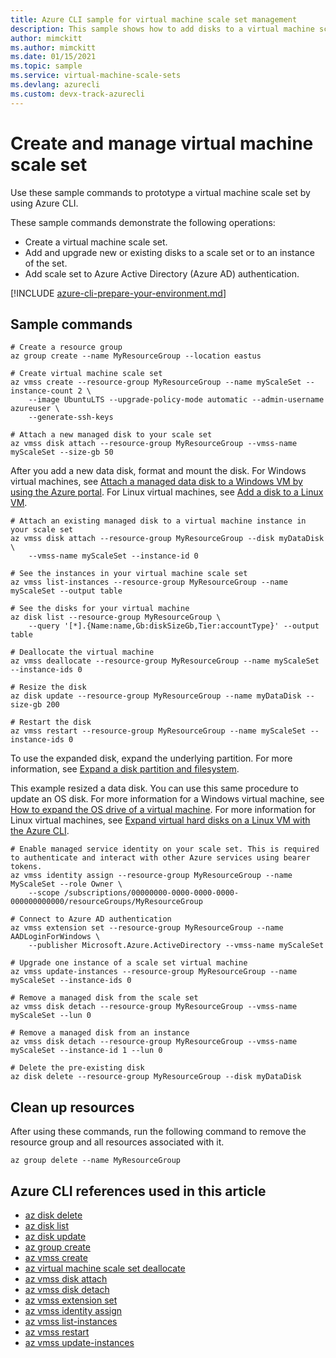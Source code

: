 ```yaml
---
title: Azure CLI sample for virtual machine scale set management
description: This sample shows how to add disks to a virtual machine scale set. You can upgrade disks and add your virtual machines to Azure AD authentication.
author: mimckitt
ms.author: mimckitt
ms.date: 01/15/2021
ms.topic: sample
ms.service: virtual-machine-scale-sets
ms.devlang: azurecli 
ms.custom: devx-track-azurecli
---
```


# Create and manage virtual machine scale set

Use these sample commands to prototype a virtual machine scale set by using Azure CLI.

These sample commands demonstrate the following operations:

* Create a virtual machine scale set.
* Add and upgrade new or existing disks to a scale set or to an instance of the set.
* Add scale set to Azure Active Directory (Azure AD) authentication.



[!INCLUDE [azure-cli-prepare-your-environment.md](../../../includes/azure-cli-prepare-your-environment.md)]

## Sample commands

```azurecli
# Create a resource group
az group create --name MyResourceGroup --location eastus

# Create virtual machine scale set
az vmss create --resource-group MyResourceGroup --name myScaleSet --instance-count 2 \
    --image UbuntuLTS --upgrade-policy-mode automatic --admin-username azureuser \
    --generate-ssh-keys

# Attach a new managed disk to your scale set
az vmss disk attach --resource-group MyResourceGroup --vmss-name myScaleSet --size-gb 50
```

After you add a new data disk, format and mount the disk. For Windows virtual machines, see [Attach a managed data disk to a Windows VM by using the Azure portal](../../virtual-machines/windows/attach-managed-disk-portal.md). For Linux virtual machines, see [Add a disk to a Linux VM](../../virtual-machines/linux/add-disk.md).

```azurecli
# Attach an existing managed disk to a virtual machine instance in your scale set
az vmss disk attach --resource-group MyResourceGroup --disk myDataDisk \
    --vmss-name myScaleSet --instance-id 0

# See the instances in your virtual machine scale set
az vmss list-instances --resource-group MyResourceGroup --name myScaleSet --output table

# See the disks for your virtual machine
az disk list --resource-group MyResourceGroup \
    --query '[*].{Name:name,Gb:diskSizeGb,Tier:accountType}' --output table

# Deallocate the virtual machine
az vmss deallocate --resource-group MyResourceGroup --name myScaleSet --instance-ids 0 

# Resize the disk
az disk update --resource-group MyResourceGroup --name myDataDisk --size-gb 200

# Restart the disk
az vmss restart --resource-group MyResourceGroup --name myScaleSet --instance-ids 0
```

To use the expanded disk, expand the underlying partition. For more information, see [Expand a disk partition and filesystem](/azure/virtual-machines/linux/expand-disks#expand-a-disk-partition-and-filesystem).

This example resized a data disk. You can use this same procedure to update an OS disk. For more information for a Windows virtual machine, see [How to expand the OS drive of a virtual machine](../../virtual-machines/windows/expand-os-disk.md). For more information for Linux virtual machines, see [Expand virtual hard disks on a Linux VM with the Azure CLI](../../virtual-machines/linux/expand-disks.md).

```azurecli
# Enable managed service identity on your scale set. This is required to authenticate and interact with other Azure services using bearer tokens.
az vmss identity assign --resource-group MyResourceGroup --name MyScaleSet --role Owner \
    --scope /subscriptions/00000000-0000-0000-0000-000000000000/resourceGroups/MyResourceGroup

# Connect to Azure AD authentication
az vmss extension set --resource-group MyResourceGroup --name AADLoginForWindows \
    --publisher Microsoft.Azure.ActiveDirectory --vmss-name myScaleSet

# Upgrade one instance of a scale set virtual machine
az vmss update-instances --resource-group MyResourceGroup --name myScaleSet --instance-ids 0 

# Remove a managed disk from the scale set
az vmss disk detach --resource-group MyResourceGroup --vmss-name myScaleSet --lun 0

# Remove a managed disk from an instance
az vmss disk detach --resource-group MyResourceGroup --vmss-name myScaleSet --instance-id 1 --lun 0

# Delete the pre-existing disk
az disk delete --resource-group MyResourceGroup --disk myDataDisk
```

## Clean up resources

After using these commands, run the following command to remove the resource group and all resources associated with it.

```azurecli
az group delete --name MyResourceGroup
```

## Azure CLI references used in this article

* [az disk delete](/cli/azure/disk#az_disk_delete)
* [az disk list](/cli/azure/disk#az_disk_list)
* [az disk update](/cli/azure/disk#az_disk_update)
* [az group create](/cli/azure/group#az_group_create)
* [az vmss create](/cli/azure/vmss#az_vmss_create)
* [az virtual machine scale set deallocate](/cli/azure/vmss#az_vmss_deallocate)
* [az vmss disk attach](/cli/azure/vmss/disk#az_vmss_disk_attach)
* [az vmss disk detach](/cli/azure/vmss/disk#az_vmss_disk_detach)
* [az vmss extension set](/cli/azure/vmss/extension#az_vmss_extension_set)
* [az vmss identity assign](/cli/azure/vmss/identity#az_vmss_identity_assign)
* [az vmss list-instances](/cli/azure/vmss#az_vmss_list_instances)
* [az vmss restart](/cli/azure/vmss#az_vmss_restart)
* [az vmss update-instances](/cli/azure/vmss#az_vmss_update_instances)
